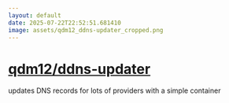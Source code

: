 ```yaml
---
layout: default
date: 2025-07-22T22:52:51.681410
image: assets/qdm12_ddns-updater_cropped.png
---
```


# [qdm12/ddns-updater](https://github.com/qdm12/ddns-updater)

updates DNS records for lots of providers with a simple container
